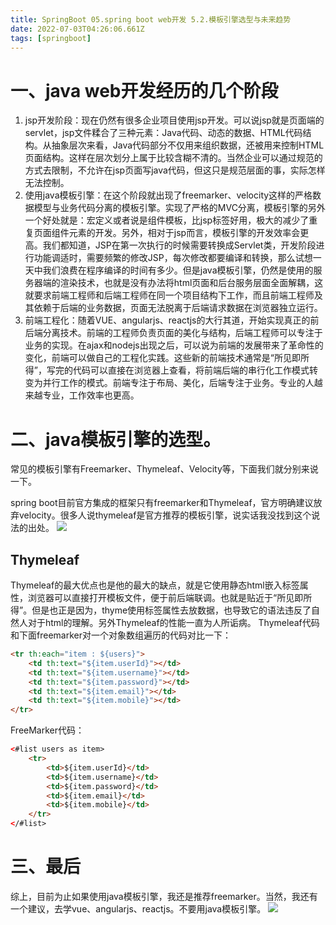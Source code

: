 ```yaml
---
title: SpringBoot 05.spring boot web开发 5.2.模板引擎选型与未来趋势
date: 2022-07-03T04:26:06.661Z
tags: [springboot]
---
```

# 一、java web开发经历的几个阶段

1. jsp开发阶段：现在仍然有很多企业项目使用jsp开发。可以说jsp就是页面端的servlet，jsp文件糅合了三种元素：Java代码、动态的数据、HTML代码结构。从抽象层次来看，Java代码部分不仅用来组织数据，还被用来控制HTML页面结构。这样在层次划分上属于比较含糊不清的。当然企业可以通过规范的方式去限制，不允许在jsp页面写java代码，但这只是规范层面的事，实际怎样无法控制。
2. 使用java模板引擎：在这个阶段就出现了freemarker、velocity这样的严格数据模型与业务代码分离的模板引擎。实现了严格的MVC分离，模板引擎的另外一个好处就是：宏定义或者说是组件模板，比jsp标签好用，极大的减少了重复页面组件元素的开发。另外，相对于jsp而言，模板引擎的开发效率会更高。我们都知道，JSP在第一次执行的时候需要转换成Servlet类，开发阶段进行功能调适时，需要频繁的修改JSP，每次修改都要编译和转换，那么试想一天中我们浪费在程序编译的时间有多少。但是java模板引擎，仍然是使用的服务器端的渲染技术，也就是没有办法将html页面和后台服务层面全面解耦，这就要求前端工程师和后端工程师在同一个项目结构下工作，而且前端工程师及其依赖于后端的业务数据，页面无法脱离于后端请求数据在浏览器独立运行。
3. 前端工程化：随着VUE、angularjs、reactjs的大行其道，开始实现真正的前后端分离技术。前端的工程师负责页面的美化与结构，后端工程师可以专注于业务的实现。在ajax和nodejs出现之后，可以说为前端的发展带来了革命性的变化，前端可以做自己的工程化实践。这些新的前端技术通常是“所见即所得”，写完的代码可以直接在浏览器上查看，将前端后端的串行化工作模式转变为并行工作的模式。前端专注于布局、美化，后端专注于业务。专业的人越来越专业，工作效率也更高。

# 二、java模板引擎的选型。

常见的模板引擎有Freemarker、Thymeleaf、Velocity等，下面我们就分别来说一下。

spring boot目前官方集成的框架只有freemarker和Thymeleaf，官方明确建议放弃velocity。很多人说thymeleaf是官方推荐的模板引擎，说实话我没找到这个说法的出处。
![](https://cdn.jsdelivr.net/gh/krislinzhao/IMGcloud/img/20200425144629.png)

## Thymeleaf

Thymeleaf的最大优点也是他的最大的缺点，就是它使用静态html嵌入标签属性，浏览器可以直接打开模板文件，便于前后端联调。也就是贴近于“所见即所得”。但是也正是因为，thyme使用标签属性去放数据，也导致它的语法违反了自然人对于html的理解。另外Thymeleaf的性能一直为人所诟病。
Thymeleaf代码和下面freemarker对一个对象数组遍历的代码对比一下：

```html
<tr th:each="item : ${users}">
    <td th:text="${item.userId}"></td>
    <td th:text="${item.username}"></td>
    <td th:text="${item.password}"></td>
    <td th:text="${item.email}"></td>
    <td th:text="${item.mobile}"></td>
</tr>
```

FreeMarker代码：

```html
<#list users as item>
    <tr>
        <td>${item.userId}</td>
        <td>${item.username}</td>
        <td>${item.password}</td>
        <td>${item.email}</td>
        <td>${item.mobile}</td>
    </tr>
</#list>
```

# 三、最后

综上，目前为止如果使用java模板引擎，我还是推荐freemarker。当然，我还有一个建议，去学vue、angularjs、reactjs。不要用java模板引擎。
![](https://cdn.jsdelivr.net/gh/krislinzhao/IMGcloud/img/20200425145118.png)